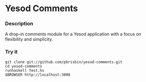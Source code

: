 # Yesod Comments

### Description

A drop-in comments module for a Yesod application with a focus on 
flexibility and simplicity.

### Try it

    git clone git://github.com/pbrisbin/yesod-comments.git
    cd yesod-comments
    runhaskell Test.hs
    $BROWSER http://localhost:3000

